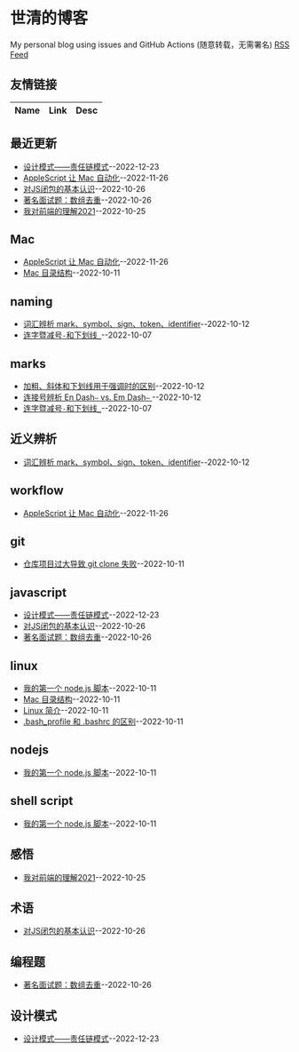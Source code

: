 # 世清的博客
My personal blog using issues and GitHub Actions (随意转载，无需署名)
[RSS Feed](https://raw.githubusercontent.com/yeshiqing/Blog/master/feed.xml)
## 友情链接
| Name | Link | Desc | 
 | ---- | ---- | ---- |
## 最近更新
- [设计模式——责任链模式](https://github.com/yeshiqing/Blog/issues/14)--2022-12-23
- [AppleScript 让 Mac 自动化](https://github.com/yeshiqing/Blog/issues/13)--2022-11-26
- [对JS闭包的基本认识](https://github.com/yeshiqing/Blog/issues/12)--2022-10-26
- [著名面试题：数组去重](https://github.com/yeshiqing/Blog/issues/11)--2022-10-26
- [我对前端的理解2021](https://github.com/yeshiqing/Blog/issues/10)--2022-10-25
## Mac
- [AppleScript 让 Mac 自动化](https://github.com/yeshiqing/Blog/issues/13)--2022-11-26
- [Mac 目录结构](https://github.com/yeshiqing/Blog/issues/4)--2022-10-11
## naming
- [词汇辨析 mark、symbol、sign、token、identifier](https://github.com/yeshiqing/Blog/issues/7)--2022-10-12
- [连字暨减号`-`和下划线`_`](https://github.com/yeshiqing/Blog/issues/1)--2022-10-07
## marks
- [加粗、斜体和下划线用于强调时的区别](https://github.com/yeshiqing/Blog/issues/9)--2022-10-12
- [连接号辨析 En Dash`–` vs. Em Dash`—` ](https://github.com/yeshiqing/Blog/issues/8)--2022-10-12
- [连字暨减号`-`和下划线`_`](https://github.com/yeshiqing/Blog/issues/1)--2022-10-07
## 近义辨析
- [词汇辨析 mark、symbol、sign、token、identifier](https://github.com/yeshiqing/Blog/issues/7)--2022-10-12
## workflow
- [AppleScript 让 Mac 自动化](https://github.com/yeshiqing/Blog/issues/13)--2022-11-26
## git
- [仓库项目过大导致 git clone 失败](https://github.com/yeshiqing/Blog/issues/6)--2022-10-11
## javascript
- [设计模式——责任链模式](https://github.com/yeshiqing/Blog/issues/14)--2022-12-23
- [对JS闭包的基本认识](https://github.com/yeshiqing/Blog/issues/12)--2022-10-26
- [著名面试题：数组去重](https://github.com/yeshiqing/Blog/issues/11)--2022-10-26
## linux
- [我的第一个 node.js 脚本](https://github.com/yeshiqing/Blog/issues/5)--2022-10-11
- [Mac 目录结构](https://github.com/yeshiqing/Blog/issues/4)--2022-10-11
- [Linux 简介](https://github.com/yeshiqing/Blog/issues/3)--2022-10-11
- [.bash_profile 和 .bashrc 的区别](https://github.com/yeshiqing/Blog/issues/2)--2022-10-11
## nodejs
- [我的第一个 node.js 脚本](https://github.com/yeshiqing/Blog/issues/5)--2022-10-11
## shell script
- [我的第一个 node.js 脚本](https://github.com/yeshiqing/Blog/issues/5)--2022-10-11
## 感悟
- [我对前端的理解2021](https://github.com/yeshiqing/Blog/issues/10)--2022-10-25
## 术语
- [对JS闭包的基本认识](https://github.com/yeshiqing/Blog/issues/12)--2022-10-26
## 编程题
- [著名面试题：数组去重](https://github.com/yeshiqing/Blog/issues/11)--2022-10-26
## 设计模式
- [设计模式——责任链模式](https://github.com/yeshiqing/Blog/issues/14)--2022-12-23
